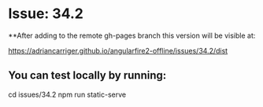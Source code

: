 # Issue: 34.2

**After adding to the remote gh-pages branch this version will be visible at:

https://adriancarriger.github.io/angularfire2-offline/issues/34.2/dist

## You can test locally by running:

cd issues/34.2
npm run static-serve

